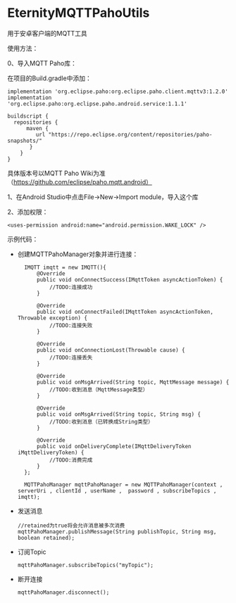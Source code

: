 # EternityMQTTPahoUtils
用于安卓客户端的MQTT工具

使用方法：

0、导入MQTT Paho库：

  在项目的Build.gradle中添加：
  
    implementation 'org.eclipse.paho:org.eclipse.paho.client.mqttv3:1.2.0'
    implementation 'org.eclipse.paho:org.eclipse.paho.android.service:1.1.1'
  
    buildscript {
      repositories {
          maven {
             url "https://repo.eclipse.org/content/repositories/paho-snapshots/"
           }
        }
    }
 
  具体版本号以MQTT Paho Wiki为准（https://github.com/eclipse/paho.mqtt.android）
  
1、在Android Studio中点击File->New->Import module，导入这个库

2、添加权限：

    <uses-permission android:name="android.permission.WAKE_LOCK" />

示例代码：
* 创建MQTTPahoManager对象并进行连接：

        IMQTT imqtt = new IMQTT(){
            @Override
            public void onConnectSuccess(IMqttToken asyncActionToken) {
                //TODO:连接成功
            }

            @Override
            public void onConnectFailed(IMqttToken asyncActionToken, Throwable exception) {
                //TODO:连接失败
            }

            @Override
            public void onConnectionLost(Throwable cause) {
                //TODO:连接丢失
            }

            @Override
            public void onMsgArrived(String topic, MqttMessage message) {
                //TODO:收到消息（MqttMessage类型）
            }

            @Override
            public void onMsgArrived(String topic, String msg) {
                //TODO:收到消息（已转换成String类型）
            }

            @Override
            public void onDeliveryComplete(IMqttDeliveryToken iMqttDeliveryToken) {
                //TODO:消费完成
            }
        };

        MQTTPahoManager mqttPahoManager = new MQTTPahoManager(context , serverUri , clientId , userName ,  password , subscribeTopics , imqtt);
        
* 发送消息

      //retained为true将会允许消息被多次消费
      mqttPahoManager.publishMessage(String publishTopic, String msg, boolean retained);
      
* 订阅Topic

      mqttPahoManager.subscribeTopics("myTopic");
      
* 断开连接

      mqttPahoManager.disconnect();
